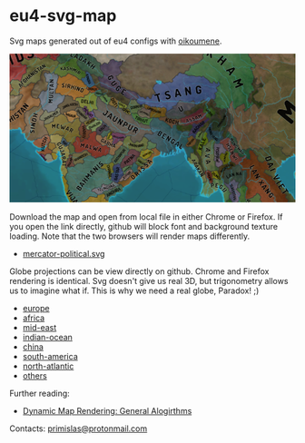 # eu4-svg-map
Svg maps generated out of eu4 configs with [oikoumene](https://github.com/primislas/oikoumene).

![](docs/images/banner.png)

Download the map and open from local file in either Chrome or Firefox. 
If you open the link directly, github will block font and background texture loading. 
Note that the two browsers will render maps differently.
* <a href="https://raw.githubusercontent.com/primislas/eu4-svg-map/49c741c04850f28b645940a8af6c445b81bfb3aa/maps/mercator-political-1.30.0.svg" download>mercator-political.svg</a>

Globe projections can be view directly on github. Chrome and Firefox rendering is identical.
Svg doesn't give us real 3D, but trigonometry allows us to imagine what if.
This is why we need a real globe, Paradox! ;)
* [europe](https://raw.githubusercontent.com/primislas/eu4-svg-map/master/maps/globe-europe.svg)
* [africa](https://raw.githubusercontent.com/primislas/eu4-svg-map/master/maps/globe-africa.svg)
* [mid-east](https://raw.githubusercontent.com/primislas/eu4-svg-map/master/maps/globe-mid-east.svg)
* [indian-ocean](https://raw.githubusercontent.com/primislas/eu4-svg-map/master/maps/globe-indian-ocean.svg)
* [china](https://raw.githubusercontent.com/primislas/eu4-svg-map/master/maps/globe-china.svg)
* [south-america](https://raw.githubusercontent.com/primislas/eu4-svg-map/master/maps/globe-america-south.svg)
* [north-atlantic](https://raw.githubusercontent.com/primislas/eu4-svg-map/69ff5e1d843b103f4dee002518a1c3d5355f8087/maps/globe-atlantic-north.svg)
* [others](maps)

Further reading:
* [Dynamic Map Rendering: General Alogirthms](docs/pages/map-generation.md)

Contacts: primislas@protonmail.com
